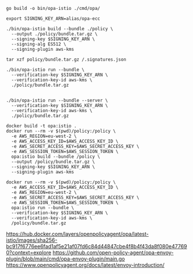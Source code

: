 

```shell
go build -o bin/opa-istio ./cmd/opa/

export SIGNING_KEY_ARN=alias/opa-ecc 

./bin/opa-istio build --bundle ./policy \
  --output ./policy/bundle.tar.gz \
  --signing-key $SIGNING_KEY_ARN \
  --signing-alg ES512 \
  --signing-plugin aws-kms
  
tar xzf policy/bundle.tar.gz /.signatures.json

./bin/opa-istio run --bundle \
  --verification-key $SIGNING_KEY_ARN \
  --verification-key-id aws-kms \
  ./policy/bundle.tar.gz
  
  
./bin/opa-istio run --bundle --server \
  --verification-key $SIGNING_KEY_ARN \
  --verification-key-id aws-kms \
  ./policy/bundle.tar.gz 
```

```shell
docker build -t opa:istio .
docker run --rm -v $(pwd)/policy:/policy \
  -e AWS_REGION=eu-west-2 \
  -e AWS_ACCESS_KEY_ID=$AWS_ACCESS_KEY_ID \
  -e AWS_SECRET_ACCESS_KEY=$AWS_SECRET_ACCESS_KEY \
  -e AWS_SESSION_TOKEN=$AWS_SESSION_TOKEN \
  opa:istio build --bundle /policy \
  --output /policy/bundle.tar.gz \
  --signing-key $SIGNING_KEY_ARN \
  --signing-plugin aws-kms
  
docker run --rm -v $(pwd)/policy:/policy \
  -e AWS_ACCESS_KEY_ID=$AWS_ACCESS_KEY_ID \
  -e AWS_REGION=eu-west-2 \
  -e AWS_SECRET_ACCESS_KEY=$AWS_SECRET_ACCESS_KEY \
  -e AWS_SESSION_TOKEN=$AWS_SESSION_TOKEN \
  opa:istio run --bundle \
  --verification-key $SIGNING_KEY_ARN \
  --verification-key-id aws-kms \
  /policy/bundle.tar.gz
```

https://hub.docker.com/layers/openpolicyagent/opa/latest-istio/images/sha256-bc917f6776ee6fad1af5e21af07fd6c84d44847cbe4f8b4f43da8f080e477690?context=explore
https://github.com/open-policy-agent/opa-envoy-plugin/blob/main/cmd/opa-envoy-plugin/main.go
https://www.openpolicyagent.org/docs/latest/envoy-introduction/